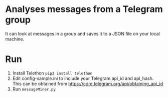 # Analyses messages from a Telegram group
It can look at messages in a group and saves it to a JSON file on your local machine.
# Run
1. Install Telethon ```pip3 install telethon```
2. Edit config-sample.ini to include your Telegram api_id and api_hash. This can be obtained from https://core.telegram.org/api/obtaining_api_id 
3. Run ```messageMiner.py```
